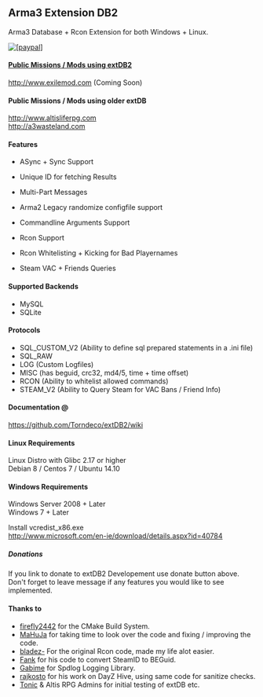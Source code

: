 ## Arma3 Extension DB2
Arma3 Database + Rcon Extension for both Windows + Linux.  

<a href="https://www.paypal.com/cgi-bin/webscr?cmd=_s-xclick&hosted_button_id=2SUEFTGABTAM2"><img src="https://www.paypalobjects.com/en_US/i/btn/btn_donate_LG.gif" alt="[paypal]" />

#### Public Missions / Mods using extDB2
http://www.exilemod.com   (Coming Soon)


#### Public Missions / Mods using older extDB  
http://www.altisliferpg.com  
http://a3wasteland.com  


#### Features

 - ASync + Sync Support
 - Unique ID for fetching Results
 - Multi-Part Messages
 - Arma2 Legacy randomize configfile support  

 - Commandline Arguments Support
 - Rcon Support
 - Rcon Whitelisting + Kicking for Bad Playernames
 - Steam VAC + Friends Queries  


#### Supported Backends

 - MySQL
 - SQLite

#### Protocols

 - SQL_CUSTOM_V2 (Ability to define sql prepared statements in a .ini file)
 - SQL_RAW
 - LOG (Custom Logfiles)
 - MISC (has beguid, crc32, md4/5, time + time offset)
 - RCON (Ability to whitelist allowed commands)
 - STEAM_V2 (Ability to Query Steam for VAC Bans / Friend Info)


#### Documentation @  
https://github.com/Torndeco/extDB2/wiki


#### Linux Requirements  
Linux Distro with Glibc 2.17 or higher  
Debian 8 / Centos 7 / Ubuntu 14.10  

#### Windows Requirements  
Windows Server 2008 + Later  
Windows 7 + Later  

Install vcredist_x86.exe  
http://www.microsoft.com/en-ie/download/details.aspx?id=40784  


##### Donations
If you link to donate to extDB2 Developement use donate button above.  
Don't forget to leave message if any features you would like to see implemented.  


#### Thanks to

 - [firefly2442](https://github.com/firefly2442) for the CMake Build System.
 - [MaHuJa](https://github.com/MaHuJa) for taking time to look over the code and fixing / improving the code.
 - [bladez-](https://github.com/bladez-) For the original Rcon code, made my life alot easier.
 - [Fank](https://gist.github.com/Fank) for his code to convert SteamID to BEGuid.
 - [Gabime](https://github.com/gabime) for Spdlog Logging Library.
 - [rajkosto](https://github.com/rajkosto) for his work on DayZ Hive, using same code for sanitize checks.
 - [Tonic](https://github.com/TAWTonic) & Altis RPG Admins for initial testing of extDB etc.
